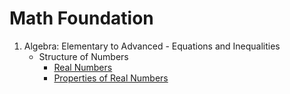 # Math Foundation

01. Algebra: Elementary to Advanced - Equations and Inequalities
    - Structure of Numbers
        - [Real Numbers](./01%20Algebra:%20Elementary%20to%20Advanced%20-%20Equations%20and%20Inequalities/Structure%20of%20Numbers/01%20Real%20Numbers.md)
        - [Properties of Real Numbers](./01%20Algebra:%20Elementary%20to%20Advanced%20-%20Equations%20and%20Inequalities/01%20Structure%20of%20Numbers/02%20Properties%20of%20Real%20Numbers.md) 